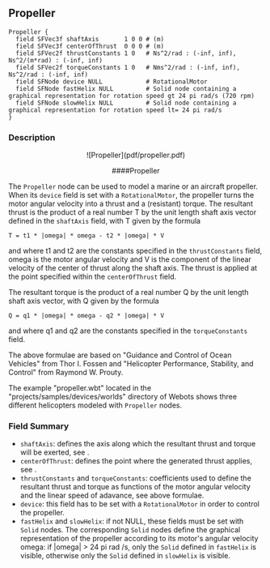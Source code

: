 ## Propeller


```
Propeller {
  field SFVec3f shaftAxis       1 0 0 # (m)
  field SFVec3f centerOfThrust  0 0 0 # (m)
  field SFVec2f thrustConstants 1 0   # Ns^2/rad : (-inf, inf), Ns^2/(m*rad) : (-inf, inf)
  field SFVec2f torqueConstants 1 0   # Nms^2/rad : (-inf, inf), Ns^2/rad : (-inf, inf)
  field SFNode device NULL            # RotationalMotor
  field SFNode fastHelix NULL         # Solid node containing a graphical representation for rotation speed gt 24 pi rad/s (720 rpm)
  field SFNode slowHelix NULL         # Solid node containing a graphical representation for rotation speed lt= 24 pi rad/s
}
```

### Description

<center>
![Propeller](pdf/propeller.pdf)

####Propeller
</center>


The `Propeller` node can be used to model a marine or an aircraft propeller. When its `device` field is set with
a `RotationalMotor`, the propeller turns the motor angular velocity into a thrust and a (resistant) torque. The resultant thrust is the product of a real number T by the
unit length shaft axis vector defined in the `shaftAxis` field, with T given by the formula


```
T = t1 * |omega| * omega - t2 * |omega| * V
```


and where t1 and t2 are the constants specified in the `thrustConstants` field,
omega is the motor angular velocity and
V is the component of the linear velocity of the center of thrust along the shaft axis. The thrust is applied at the point specified within the
`centerOfThrust` field.

The resultant torque is the product of a real number Q by the unit length shaft axis vector, with Q given by the formula


```
Q = q1 * |omega| * omega - q2 * |omega| * V
```

and where q1 and q2 are the constants specified in the `torqueConstants` field.


The above formulae are based on "Guidance and Control of Ocean Vehicles" from
Thor I. Fossen and "Helicopter Performance, Stability, and Control" from Raymond
W. Prouty.

The example "propeller.wbt" located in the "projects/samples/devices/worlds"
directory of Webots shows three different helicopters modeled with `Propeller`
nodes.

### Field Summary

- `shaftAxis`: defines the axis along which the resultant thrust and torque will be exerted, see .
- `centerOfThrust`: defines the point where the generated thrust applies, see .
- `thrustConstants` and `torqueConstants`: coefficients used to define the resultant thrust and torque as functions of the motor angular velocity and the linear speed of adavance, see above formulae.
- `device`: this field has to be set with a `RotationalMotor` in order to control the propeller.
- `fastHelix` and `slowHelix`: if not NULL, these fields must be set with `Solid` nodes. The corresponding `Solid` nodes define the graphical representation of the propeller according to its motor's angular velocity omega: if |omega| > 24 pi rad /s, only the `Solid` defined in `fastHelix` is visible, otherwise only the `Solid` defined in `slowHelix` is visible.

